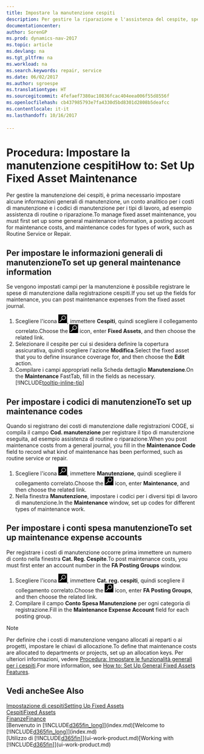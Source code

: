 ```yaml
---
title: Impostare la manutenzione cespiti
description: Per gestire la riparazione e l'assistenza del cespite, specificare le informazioni di manutenzione generali, i codici per il tipo di lavoro e un conto registrazione per i costi.
documentationcenter: 
author: SorenGP
ms.prod: dynamics-nav-2017
ms.topic: article
ms.devlang: na
ms.tgt_pltfrm: na
ms.workload: na
ms.search.keywords: repair, service
ms.date: 06/02/2017
ms.author: sgroespe
ms.translationtype: HT
ms.sourcegitcommit: 4fefaef7380ac10836fcac404eea006f55d8556f
ms.openlocfilehash: cb437985793e7fa4330d5bd8301d2808b5deafcc
ms.contentlocale: it-it
ms.lasthandoff: 10/16/2017

---
```

# <a name="how-to-set-up-fixed-asset-maintenance"></a><span data-ttu-id="88542-103">Procedura: Impostare la manutenzione cespiti</span><span class="sxs-lookup"><span data-stu-id="88542-103">How to: Set Up Fixed Asset Maintenance</span></span>
<span data-ttu-id="88542-104">Per gestire la manutenzione dei cespiti, è prima necessario impostare alcune informazioni generali di manutenzione, un conto analitico per i costi di manutenzione e i codici di manutenzione per i tipi di lavoro, ad esempio assistenza di routine o riparazione.</span><span class="sxs-lookup"><span data-stu-id="88542-104">To manage fixed asset maintenance, you must first set up some general maintenance information, a posting account for maintenance costs, and maintenance codes for types of work, such as Routine Service or Repair.</span></span>

## <a name="to-set-up-general-maintenance-information"></a><span data-ttu-id="88542-105">Per impostare le informazioni generali di manutenzione</span><span class="sxs-lookup"><span data-stu-id="88542-105">To set up general maintenance information</span></span>
<span data-ttu-id="88542-106">Se vengono impostati campi per la manutenzione è possibile registrare le spese di manutenzione dalla registrazione cespiti.</span><span class="sxs-lookup"><span data-stu-id="88542-106">If you set up the fields for maintenance, you can post maintenance expenses from the fixed asset journal.</span></span>

1. <span data-ttu-id="88542-107">Scegliere l'icona ![Cerca pagina o report](media/ui-search/search_small.png "icona Cerca pagina o report"), immettere **Cespiti**, quindi scegliere il collegamento correlato.</span><span class="sxs-lookup"><span data-stu-id="88542-107">Choose the ![Search for Page or Report](media/ui-search/search_small.png "Search for Page or Report icon") icon, enter **Fixed Assets**, and then choose the related link.</span></span>
2. <span data-ttu-id="88542-108">Selezionare il cespite per cui si desidera definire la copertura assicurativa, quindi scegliere l'azione **Modifica**.</span><span class="sxs-lookup"><span data-stu-id="88542-108">Select the fixed asset that you to define insurance coverage for, and then choose the **Edit** action.</span></span>
3. <span data-ttu-id="88542-109">Compilare i campi appropriati nella Scheda dettaglio **Manutenzione**.</span><span class="sxs-lookup"><span data-stu-id="88542-109">On the **Maintenance** FastTab, fill in the fields as necessary.</span></span> [!INCLUDE[tooltip-inline-tip](includes/tooltip-inline-tip_md.md)]

## <a name="to-set-up-maintenance-codes"></a><span data-ttu-id="88542-110">Per impostare i codici di manutenzione</span><span class="sxs-lookup"><span data-stu-id="88542-110">To set up maintenance codes</span></span>
<span data-ttu-id="88542-111">Quando si registrano dei costi di manutenzione dalle registrazioni COGE, si compila il campo **Cod. manutenzione** per registrare il tipo di manutenzione eseguita, ad esempio assistenza di routine o riparazione.</span><span class="sxs-lookup"><span data-stu-id="88542-111">When you post maintenance costs from a general journal, you fill in the **Maintenance Code** field to record what kind of maintenance has been performed, such as routine service or repair.</span></span>

1. <span data-ttu-id="88542-112">Scegliere l'icona ![Cerca pagina o report](media/ui-search/search_small.png "icona Cerca pagina o report"), immettere **Manutenzione**, quindi scegliere il collegamento correlato.</span><span class="sxs-lookup"><span data-stu-id="88542-112">Choose the ![Search for Page or Report](media/ui-search/search_small.png "Search for Page or Report icon") icon, enter **Maintenance**, and then choose the related link.</span></span>
2. <span data-ttu-id="88542-113">Nella finestra **Manutenzione**, impostare i codici per i diversi tipi di lavoro di manutenzione.</span><span class="sxs-lookup"><span data-stu-id="88542-113">In the **Maintenance** window, set up codes for different types of maintenance work.</span></span>

## <a name="to-set-up-maintenance-expense-accounts"></a><span data-ttu-id="88542-114">Per impostare i conti spesa manutenzione</span><span class="sxs-lookup"><span data-stu-id="88542-114">To set up maintenance expense accounts</span></span>
<span data-ttu-id="88542-115">Per registrare i costi di manutenzione occorre prima immettere un numero di conto nella finestra **Cat. Reg. Cespite**.</span><span class="sxs-lookup"><span data-stu-id="88542-115">To post maintenance costs, you must first enter an account number in the **FA Posting Groups** window.</span></span>

1. <span data-ttu-id="88542-116">Scegliere l'icona ![Cerca pagina o report](media/ui-search/search_small.png "icona Cerca pagina o report"), immettere **Cat. reg. cespiti**, quindi scegliere il collegamento correlato.</span><span class="sxs-lookup"><span data-stu-id="88542-116">Choose the ![Search for Page or Report](media/ui-search/search_small.png "Search for Page or Report icon") icon, enter **FA Posting Groups**, and then choose the related link.</span></span>
2. <span data-ttu-id="88542-117">Compilare il campo **Conto Spesa Manutenzione** per ogni categoria di registrazione.</span><span class="sxs-lookup"><span data-stu-id="88542-117">Fill in the **Maintenance Expense Account** field for each posting group.</span></span>

> [!NOTE]  
>   <span data-ttu-id="88542-118">Per definire che i costi di manutenzione vengano allocati ai reparti o ai progetti, impostare le chiavi di allocazione.</span><span class="sxs-lookup"><span data-stu-id="88542-118">To define that maintenance costs are allocated to departments or projects, set up an allocation keys.</span></span> <span data-ttu-id="88542-119">Per ulteriori informazioni, vedere [Procedura: Impostare le funzionalità generali per i cespiti](fa-how-setup-general.md).</span><span class="sxs-lookup"><span data-stu-id="88542-119">For more information, see [How to: Set Up General Fixed Assets Features](fa-how-setup-general.md).</span></span>

## <a name="see-also"></a><span data-ttu-id="88542-120">Vedi anche</span><span class="sxs-lookup"><span data-stu-id="88542-120">See Also</span></span>
[<span data-ttu-id="88542-121">Impostazione di cespiti</span><span class="sxs-lookup"><span data-stu-id="88542-121">Setting Up Fixed Assets</span></span>](fa-setup.md)  
[<span data-ttu-id="88542-122">Cespiti</span><span class="sxs-lookup"><span data-stu-id="88542-122">Fixed Assets</span></span>](fa-manage.md)  
[<span data-ttu-id="88542-123">Finanze</span><span class="sxs-lookup"><span data-stu-id="88542-123">Finance</span></span>](finance.md)  
<span data-ttu-id="88542-124">[Benvenuto in [!INCLUDE[d365fin_long](includes/d365fin_long_md.md)]](index.md)</span><span class="sxs-lookup"><span data-stu-id="88542-124">[Welcome to [!INCLUDE[d365fin_long](includes/d365fin_long_md.md)]](index.md)</span></span>  
<span data-ttu-id="88542-125">[Utilizzo di [!INCLUDE[d365fin](includes/d365fin_md.md)]](ui-work-product.md)</span><span class="sxs-lookup"><span data-stu-id="88542-125">[Working with [!INCLUDE[d365fin](includes/d365fin_md.md)]](ui-work-product.md)</span></span>

